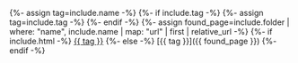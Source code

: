 {%- assign tag=include.name -%}
{%- if include.tag -%}
{%- assign tag=include.tag -%}
{%- endif -%}
{%- assign found_page=include.folder | where: "name", include.name | map: "url" | first | relative_url -%}
{%- if include.html -%}
<a href="{{ found_page }}">{{ tag }}</a>
{%- else -%}
[{{ tag }}]({{ found_page }})
{%- endif -%}
